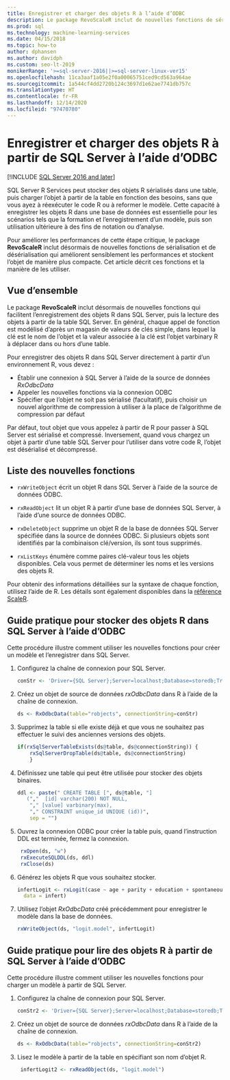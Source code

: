 ```yaml
---
title: Enregistrer et charger des objets R à l’aide d’ODBC
description: Le package RevoScaleR inclut de nouvelles fonctions de sérialisation et de désérialisation qui améliorent sensiblement les performances et stockent l’objet de manière plus compacte.
ms.prod: sql
ms.technology: machine-learning-services
ms.date: 04/15/2018
ms.topic: how-to
author: dphansen
ms.author: davidph
ms.custom: seo-lt-2019
monikerRange: '>=sql-server-2016||>=sql-server-linux-ver15'
ms.openlocfilehash: 11ca3aaf1a05e2f0a00065751ced9cd563a964ae
ms.sourcegitcommit: 1a544cf4dd2720b124c3697d1e62ae7741db757c
ms.translationtype: HT
ms.contentlocale: fr-FR
ms.lasthandoff: 12/14/2020
ms.locfileid: "97470780"
---
```

# <a name="save-and-load-r-objects-from-sql-server-using-odbc"></a>Enregistrer et charger des objets R à partir de SQL Server à l’aide d’ODBC
[!INCLUDE [SQL Server 2016 and later](../../includes/applies-to-version/sqlserver2016.md)]

SQL Server R Services peut stocker des objets R sérialisés dans une table, puis charger l’objet à partir de la table en fonction des besoins, sans que vous ayez à réexécuter le code R ou à reformer le modèle. Cette capacité à enregistrer les objets R dans une base de données est essentielle pour les scénarios tels que la formation et l’enregistrement d’un modèle, puis son utilisation ultérieure à des fins de notation ou d’analyse.

Pour améliorer les performances de cette étape critique, le package **RevoScaleR** inclut désormais de nouvelles fonctions de sérialisation et de désérialisation qui améliorent sensiblement les performances et stockent l’objet de manière plus compacte. Cet article décrit ces fonctions et la manière de les utiliser.

## <a name="overview"></a>Vue d’ensemble

Le package **RevoScaleR** inclut désormais de nouvelles fonctions qui facilitent l’enregistrement des objets R dans SQL Server, puis la lecture des objets à partir de la table SQL Server. En général, chaque appel de fonction est modélisé d’après un magasin de valeurs de clés simple, dans lequel la clé est le nom de l’objet et la valeur associée à la clé est l’objet varbinary R à déplacer dans ou hors d’une table.

Pour enregistrer des objets R dans SQL Server directement à partir d’un environnement R, vous devez :

+ Établir une connexion à SQL Server à l’aide de la source de données *RxOdbcData*
+ Appeler les nouvelles fonctions via la connexion ODBC
+ Spécifier que l’objet ne soit pas sérialisé (facultatif), puis choisir un nouvel algorithme de compression à utiliser à la place de l’algorithme de compression par défaut

Par défaut, tout objet que vous appelez à partir de R pour passer à SQL Server est sérialisé et compressé. Inversement, quand vous chargez un objet à partir d’une table SQL Server pour l’utiliser dans votre code R, l’objet est désérialisé et décompressé.

## <a name="list-of-new-functions"></a>Liste des nouvelles fonctions

- `rxWriteObject` écrit un objet R dans SQL Server à l’aide de la source de données ODBC.

- `rxReadObject` lit un objet R à partir d’une base de données SQL Server, à l’aide d’une source de données ODBC.

- `rxDeleteObject` supprime un objet R de la base de données SQL Server spécifiée dans la source de données ODBC. Si plusieurs objets sont identifiés par la combinaison clé/version, ils sont tous supprimés.

- `rxListKeys` énumère comme paires clé-valeur tous les objets disponibles. Cela vous permet de déterminer les noms et les versions des objets R.

Pour obtenir des informations détaillées sur la syntaxe de chaque fonction, utilisez l’aide de R. Les détails sont également disponibles dans la [référence ScaleR](/r-server/r-reference/revoscaler/revoscaler).

## <a name="how-to-store-r-objects-in-sql-server-using-odbc"></a>Guide pratique pour stocker des objets R dans SQL Server à l’aide d’ODBC

Cette procédure illustre comment utiliser les nouvelles fonctions pour créer un modèle et l’enregistrer dans SQL Server.

1. Configurez la chaîne de connexion pour SQL Server.
   ```R
   conStr <- 'Driver={SQL Server};Server=localhost;Database=storedb;Trusted_Connection=true'
   ```
2. Créez un objet de source de données *rxOdbcData* dans R à l’aide de la chaîne de connexion.
   ```R
   ds <- RxOdbcData(table="robjects", connectionString=conStr)
   ```

3. Supprimez la table si elle existe déjà et que vous ne souhaitez pas effectuer le suivi des anciennes versions des objets.

   ```R
   if(rxSqlServerTableExists(ds@table, ds@connectionString)) {
       rxSqlServerDropTable(ds@table, ds@connectionString)
       }
   ```
   
4. Définissez une table qui peut être utilisée pour stocker des objets binaires.

   ```R
   ddl <- paste(" CREATE TABLE [", ds@table, "] 
      (","  [id] varchar(200) NOT NULL,
       "," [value] varbinary(max),
       "," CONSTRAINT unique_id UNIQUE (id))", 
       sep = "") 
   ```
5. Ouvrez la connexion ODBC pour créer la table puis, quand l’instruction DDL est terminée, fermez la connexion.

   ```R
    rxOpen(ds, "w") 
    rxExecuteSQLDDL(ds, ddl) 
    rxClose(ds)
    ```
6. Générez les objets R que vous souhaitez stocker.

   ```R
   infertLogit <- rxLogit(case ~ age + parity + education + spontaneous + induced, 
     data = infert)
   ```
6. Utilisez l’objet *RxOdbcData* créé précédemment pour enregistrer le modèle dans la base de données.

   ```R
   rxWriteObject(ds, "logit.model", infertLogit)
   ```

## <a name="how-to-read-r-objects-from-sql-server-using-odbc"></a>Guide pratique pour lire des objets R à partir de SQL Server à l’aide d’ODBC

Cette procédure illustre comment utiliser les nouvelles fonctions pour charger un modèle à partir de SQL Server.

1. Configurez la chaîne de connexion pour SQL Server.

   ```R
   conStr2 <- 'Driver={SQL Server};Server=localhost;Database=storedb;Trusted_Connection=true'
   ```
2. Créez un objet de source de données *rxOdbcData* dans R à l’aide de la chaîne de connexion.

   ```R
   ds <- RxOdbcData(table="robjects", connectionString=conStr2)
   ```
3. Lisez le modèle à partir de la table en spécifiant son nom d’objet R.

   ```R
    infertLogit2 <- rxReadObject(ds, "logit.model")
   ```